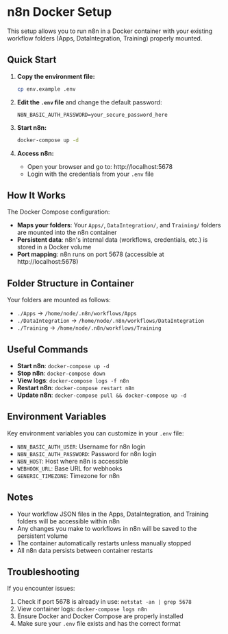 # n8n Docker Setup

This setup allows you to run n8n in a Docker container with your existing workflow folders (Apps, DataIntegration, Training) properly mounted.

## Quick Start

1. **Copy the environment file:**
   ```bash
   cp env.example .env
   ```

2. **Edit the `.env` file** and change the default password:
   ```
   N8N_BASIC_AUTH_PASSWORD=your_secure_password_here
   ```

3. **Start n8n:**
   ```bash
   docker-compose up -d
   ```

4. **Access n8n:**
   - Open your browser and go to: http://localhost:5678
   - Login with the credentials from your `.env` file

## How It Works

The Docker Compose configuration:

- **Maps your folders**: Your `Apps/`, `DataIntegration/`, and `Training/` folders are mounted into the n8n container
- **Persistent data**: n8n's internal data (workflows, credentials, etc.) is stored in a Docker volume
- **Port mapping**: n8n runs on port 5678 (accessible at http://localhost:5678)

## Folder Structure in Container

Your folders are mounted as follows:
- `./Apps` → `/home/node/.n8n/workflows/Apps`
- `./DataIntegration` → `/home/node/.n8n/workflows/DataIntegration`
- `./Training` → `/home/node/.n8n/workflows/Training`

## Useful Commands

- **Start n8n**: `docker-compose up -d`
- **Stop n8n**: `docker-compose down`
- **View logs**: `docker-compose logs -f n8n`
- **Restart n8n**: `docker-compose restart n8n`
- **Update n8n**: `docker-compose pull && docker-compose up -d`

## Environment Variables

Key environment variables you can customize in your `.env` file:

- `N8N_BASIC_AUTH_USER`: Username for n8n login
- `N8N_BASIC_AUTH_PASSWORD`: Password for n8n login
- `N8N_HOST`: Host where n8n is accessible
- `WEBHOOK_URL`: Base URL for webhooks
- `GENERIC_TIMEZONE`: Timezone for n8n

## Notes

- Your workflow JSON files in the Apps, DataIntegration, and Training folders will be accessible within n8n
- Any changes you make to workflows in n8n will be saved to the persistent volume
- The container automatically restarts unless manually stopped
- All n8n data persists between container restarts

## Troubleshooting

If you encounter issues:

1. Check if port 5678 is already in use: `netstat -an | grep 5678`
2. View container logs: `docker-compose logs n8n`
3. Ensure Docker and Docker Compose are properly installed
4. Make sure your `.env` file exists and has the correct format
